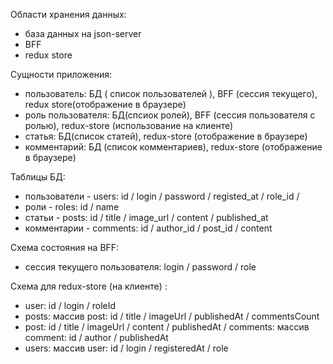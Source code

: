 Области хранения данных:

- база данных на json-server
- BFF
- redux store

Сущности приложения:

- пользователь: БД ( список пользователей ), BFF (сессия текущего), redux store(отображение в браузере)
- роль пользователя: БД(спсиок ролей), BFF (сессия пользователя с ролью), redux-store (использование на клиенте)
- статья: БД(список статей), redux-store (отображение в браузере)
- комментарий: БД (список комментариев), redux-store (отображение в браузере)

Таблицы БД:

- пользователи - users: id / login / password / registed_at / role_id /
- роли - roles: id / name
- статьи - posts: id / title / image_url / content / published_at
- комментарии - comments: id / author_id / post_id / content

Схема состояния на BFF:

- сессия текущего пользователя: login / password / role

Схема для redux-store (на клиенте) :

- user: id / login / roleId
- posts: массив post: id / title / imageUrl / publishedAt / commentsCount
- post: id / title / imageUrl / content / publishedAt / comments: массив comment: id / author / publishedAt
- users: массив user: id / login / registeredAt / role
